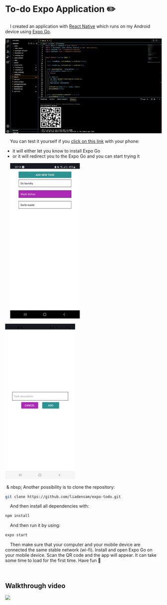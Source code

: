 # To-do Expo Application ✏️

&nbsp;
&nbsp;
I created an application with [React Native](https://reactnative.dev/docs/environment-setup) which runs on my Android device using [Expo Go](https://expo.dev/client).


![VS Code terminal](/assets/vs-code-terminal.png)

&nbsp;
&nbsp;
You can test it yourself if you [click on this link](https://expo.dev/@liadensam/TodoApp) with your phone:


- it will either let you know to install Expo Go
- or it will redirect you to the Expo Go and you can start trying it

&nbsp;
&nbsp;
<img src="/assets/front-app.jpg" height="500">


<img src="/assets/using-app.jpg" height="500">

&nbsp;&
nbsp;
Another possibility is to clone the repository:


```sh
git clone https://github.com/liadensam/expo-todo.git
```
&nbsp;
&nbsp;
And then install all dependencies  with:

```sh
npm install
```
&nbsp;
&nbsp;
And then run it by using:


```sh
expo start
```
&nbsp;
&nbsp;
Then make sure that your computer and your mobile device are connected the same stable network (wi-fi). Install and open Expo Go on your mobile device. Scan the QR code and the app will appear. It can take some time to load for the first time. Have fun 🥳

&nbsp;
&nbsp;
## Walkthrough video
<img src="/assets/screen-video.gif" height="500">

